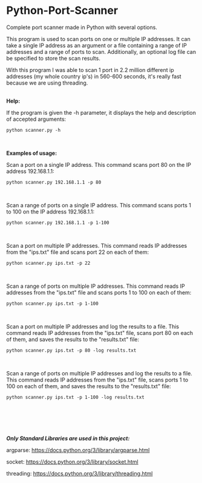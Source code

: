 # Python-Port-Scanner
Complete port scanner made in Python with several options.

This program is used to scan ports on one or multiple IP addresses. It can take a single IP address as an argument or a file containing a range of IP addresses and a range of ports to scan. Additionally, an optional log file can be specified to store the scan results.

With this program I was able to scan 1 port in 2.2 million different ip addresses (my whole country ip's) in 560-600 seconds, it's really fast because we are using threading.
<br><br>

**Help:**

If the program is given the -h parameter, it displays the help and description of accepted arguments:
```
python scanner.py -h
```
<br>

**Examples of usage:**


Scan a port on a single IP address.
This command scans port 80 on the IP address 192.168.1.1:
```
python scanner.py 192.168.1.1 -p 80
```
<br>


Scan a range of ports on a single IP address.
This command scans ports 1 to 100 on the IP address 192.168.1.1:
```
python scanner.py 192.168.1.1 -p 1-100
```
<br>


Scan a port on multiple IP addresses.
This command reads IP addresses from the "ips.txt" file and scans port 22 on each of them:
```
python scanner.py ips.txt -p 22
```
<br>


Scan a range of ports on multiple IP addresses.
This command reads IP addresses from the "ips.txt" file and scans ports 1 to 100 on each of them:
```
python scanner.py ips.txt -p 1-100
```
<br>


Scan a port on multiple IP addresses and log the results to a file.
This command reads IP addresses from the "ips.txt" file, scans port 80 on each of them, and saves the results to the "results.txt" file:
```
python scanner.py ips.txt -p 80 -log results.txt
```
<br>


Scan a range of ports on multiple IP addresses and log the results to a file.
This command reads IP addresses from the "ips.txt" file, scans ports 1 to 100 on each of them, and saves the results to the "results.txt" file:
```
python scanner.py ips.txt -p 1-100 -log results.txt
```
<br>

<br><br>


***Only Standard Libraries are used in this project:***

argparse: https://docs.python.org/3/library/argparse.html

socket: https://docs.python.org/3/library/socket.html

threading: https://docs.python.org/3/library/threading.html
